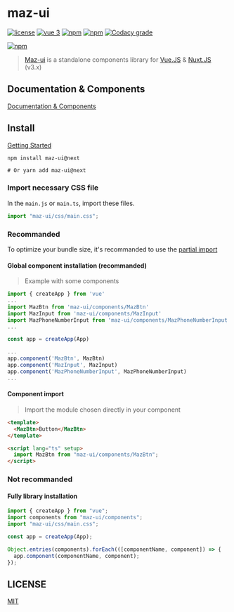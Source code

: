 # maz-ui

[![license](https://img.shields.io/github/license/LouisMazel/maz-ui.svg?style=flat-square)](https://github.com/LouisMazel/maz-ui/blob/master/LICENSE)
[![vue 3](https://img.shields.io/badge/vue-3-42b983.svg?style=flat-square)](https://vuejs.org)
[![npm](https://img.shields.io/npm/v/maz-ui/next.svg?style=flat-square)](https://www.npmjs.com/package/maz-ui)
[![npm](https://img.shields.io/npm/dt/maz-ui.svg?style=flat-square)](https://www.npmjs.com/package/maz-ui)
[![Codacy grade](https://img.shields.io/codacy/grade/3d15a7c11bfe47c69a2aed93cc67cc29.svg?style=flat-square)](https://www.codacy.com/app/LouisMazel/maz-ui)

[![npm](https://nodei.co/npm/maz-ui.png?downloads=true&downloadRank=true&stars=true)](https://www.npmjs.com/package/maz-ui)

> [Maz-ui](https://louismazel.github.io/maz-ui/) is a standalone components library for [Vue.JS](https://vuejs.org) & [Nuxt.JS](https://nuxtjs.org/) (v3.x)

## Documentation & Components

[Documentation & Components](https://louismazel.github.io/maz-ui-3/)

## Install

[Getting Started](https://louismazel.github.io/maz-ui-3/guide/getting-started)

```shell
npm install maz-ui@next

# Or yarn add maz-ui@next
```

### Import necessary CSS file

In the `main.js` or `main.ts`, import these files.

```ts
import "maz-ui/css/main.css";
```

### Recommanded

To optimize your bundle size, it's recommanded to use the [partial import](https://louismazel.github.io/maz-ui-3/guide/getting-started)

#### Global component installation (recommanded)

> Example with some components

```typescript
import { createApp } from 'vue'
...
import MazBtn from 'maz-ui/components/MazBtn'
import MazInput from 'maz-ui/components/MazInput'
import MazPhoneNumberInput from 'maz-ui/components/MazPhoneNumberInput'
...

const app = createApp(App)

...
app.component('MazBtn', MazBtn)
app.component('MazInput', MazInput)
app.component('MazPhoneNumberInput', MazPhoneNumberInput)
...
```

#### Component import

> Import the module chosen directly in your component

```html
<template>
  <MazBtn>Button</MazBtn>
</template>

<script lang="ts" setup>
  import MazBtn from "maz-ui/components/MazBtn";
</script>
```

### Not recommanded

#### Fully library installation

```typescript
import { createApp } from "vue";
import components from "maz-ui/components";
import "maz-ui/css/main.css";

const app = createApp(App);

Object.entries(components).forEach(([componentName, component]) => {
  app.component(componentName, component);
});
```

## LICENSE

[MIT](LICENSE)
